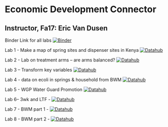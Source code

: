 # Economic Development Connector

## Instructor, Fa17: Eric Van Dusen

Binder Link for all labs [![Binder](https://mybinder.org/badge_logo.svg)](https://mybinder.org/v2/gh/ds-connectors/LS-88-BTC/tree/master/fa17/master)



Lab 1 - Make a map of spring sites and dispenser sites in Kenya [![Datahub](https://img.shields.io/badge/Launch-UCB%20Datahub-blue.svg)](http://datahub.berkeley.edu/user-redirect/interact?account=ds-connectors&repo=LS-88-BTC&branch=master&path=fa17/lab1)

Lab 2 - Lab on treatment arms – are arms balanced? [![Datahub](https://img.shields.io/badge/Launch-UCB%20Datahub-blue.svg)](http://datahub.berkeley.edu/user-redirect/interact?account=ds-connectors&repo=LS-88-BTC&branch=master&path=fa17/lab2)

Lab 3 – Transform key variables [![Datahub](https://img.shields.io/badge/Launch-UCB%20Datahub-blue.svg)](http://datahub.berkeley.edu/user-redirect/interact?account=ds-connectors&repo=LS-88-BTC&branch=master&path=fa17/lab3)

Lab 4 - data on ecoli in springs & household from BWM [![Datahub](https://img.shields.io/badge/Launch-UCB%20Datahub-blue.svg)](http://datahub.berkeley.edu/user-redirect/interact?account=ds-connectors&repo=LS-88-BTC&branch=master&path=fa17/lab4)

Lab 5 - WGP Water Guard Promotion [![Datahub](https://img.shields.io/badge/Launch-UCB%20Datahub-blue.svg)](http://datahub.berkeley.edu/user-redirect/interact?account=ds-connectors&repo=LS-88-BTC&branch=master&path=fa17/lab5)

Lab 6– 3wk and LTF - [![Datahub](https://img.shields.io/badge/Launch-UCB%20Datahub-blue.svg)](http://datahub.berkeley.edu/user-redirect/interact?account=ds-connectors&repo=LS-88-BTC&branch=master&path=fa17/lab6)

Lab 7 - BWM part 1  -  [![Datahub](https://img.shields.io/badge/Launch-UCB%20Datahub-blue.svg)](http://datahub.berkeley.edu/user-redirect/interact?account=ds-connectors&repo=LS-88-BTC&branch=master&path=fa17/lab7)

Lab 8 - BWM part 2  -  [![Datahub](https://img.shields.io/badge/Launch-UCB%20Datahub-blue.svg)](http://datahub.berkeley.edu/user-redirect/interact?account=ds-connectors&repo=LS-88-BTC&branch=master&path=fa17/lab8)

